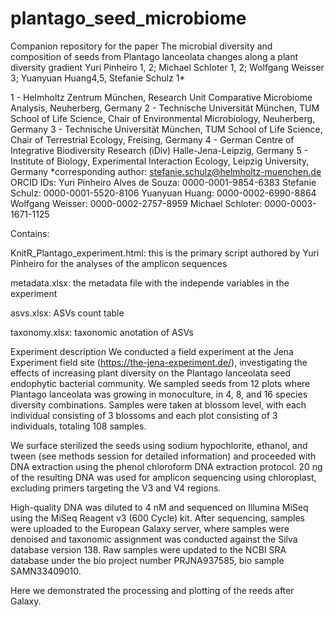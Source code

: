 # plantago_seed_microbiome

Companion repository for the paper The microbial diversity and composition of seeds from Plantago lanceolata changes along a plant diversity gradient Yuri Pinheiro 1, 2; Michael Schloter 1, 2; Wolfgang Weisser 3; Yuanyuan Huang4,5, Stefanie Schulz 1*

1 - Helmholtz Zentrum München, Research Unit Comparative Microbiome Analysis, Neuherberg, Germany
2 - Technische Universität München, TUM School of Life Science, Chair of Environmental Microbiology, Neuherberg, Germany
3 - Technische Universität München, TUM School of Life Science, Chair of Terrestrial Ecology, Freising, Germany
4 - German Centre of Integrative Biodiversity Research (iDiv) Halle-Jena-Leipzig, Germany 
5 - Institute of Biology, Experimental Interaction Ecology, Leipzig University, Germany 
*corresponding author: stefanie.schulz@helmholtz-muenchen.de
ORCID IDs:
Yuri Pinheiro Alves de Souza: 0000-0001-9854-6383
Stefanie Schulz: 0000-0001-5520-8106
Yuanyuan Huang: 0000-0002-6990-8864
Wolfgang Weisser: 0000-0002-2757-8959
Michael Schloter:  0000-0003-1671-1125

Contains:

KnitR_Plantago_experiment.html: this is the primary script authored by Yuri Pinheiro for the analyses of the amplicon sequences 

metadata.xlsx: the metadata file with the independe variables in the experiment 

asvs.xlsx: ASVs count table 

taxonomy.xlsx: taxonomic anotation of ASVs


Experiment description 
We conducted a field experiment at the Jena Experiment field site (https://the-jena-experiment.de/), investigating the effects of increasing plant diversity on the Plantago lanceolata seed endophytic bacterial community. We sampled seeds from 12 plots where Plantago lanceolata was growing in monoculture, in 4, 8, and 16 species diversity combinations. Samples were taken at blossom level, with each individual consisting of 3 blossoms and each plot consisting of 3 individuals, totaling 108 samples.

We surface sterilized the seeds using sodium hypochlorite, ethanol, and tween (see methods session for detailed information) and proceeded with DNA extraction using the phenol chloroform DNA extraction protocol. 20 ng of the resulting DNA was used for amplicon sequencing using chloroplast, excluding primers targeting the V3 and V4 regions.

High-quality DNA was diluted to 4 nM and sequenced on Illumina MiSeq using the MiSeq Reagent v3 (600 Cycle) kit. After sequencing, samples were uploaded to the European Galaxy server, where samples were denoised and taxonomic assignment was conducted against the Silva database version 138. Raw samples were updated to the NCBI SRA database under the bio project number PRJNA937585, bio sample SAMN33409010.

Here we demonstrated the processing and plotting of the reeds after Galaxy.
